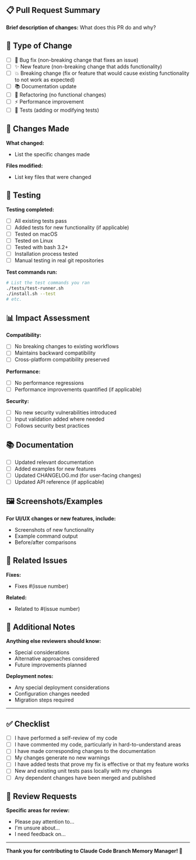 ## 📋 Pull Request Summary

**Brief description of changes:**
What does this PR do and why?

## 🔧 Type of Change

- [ ] 🐛 Bug fix (non-breaking change that fixes an issue)
- [ ] ✨ New feature (non-breaking change that adds functionality)
- [ ] 💥 Breaking change (fix or feature that would cause existing functionality to not work as expected)
- [ ] 📚 Documentation update
- [ ] 🔧 Refactoring (no functional changes)
- [ ] ⚡ Performance improvement
- [ ] 🧪 Tests (adding or modifying tests)

## 🎯 Changes Made

**What changed:**
- List the specific changes made

**Files modified:**
- List key files that were changed

## 🧪 Testing

**Testing completed:**
- [ ] All existing tests pass
- [ ] Added tests for new functionality (if applicable)
- [ ] Tested on macOS
- [ ] Tested on Linux
- [ ] Tested with bash 3.2+
- [ ] Installation process tested
- [ ] Manual testing in real git repositories

**Test commands run:**
```bash
# List the test commands you ran
./tests/test-runner.sh
./install.sh --test
# etc.
```

## 📊 Impact Assessment

**Compatibility:**
- [ ] No breaking changes to existing workflows
- [ ] Maintains backward compatibility
- [ ] Cross-platform compatibility preserved

**Performance:**
- [ ] No performance regressions
- [ ] Performance improvements quantified (if applicable)

**Security:**
- [ ] No new security vulnerabilities introduced
- [ ] Input validation added where needed
- [ ] Follows security best practices

## 📚 Documentation

- [ ] Updated relevant documentation
- [ ] Added examples for new features
- [ ] Updated CHANGELOG.md (for user-facing changes)
- [ ] Updated API reference (if applicable)

## 🖼️ Screenshots/Examples

**For UI/UX changes or new features, include:**
- Screenshots of new functionality
- Example command output
- Before/after comparisons

## 🔗 Related Issues

**Fixes:**
- Fixes #(issue number)

**Related:**
- Related to #(issue number)

## 📝 Additional Notes

**Anything else reviewers should know:**
- Special considerations
- Alternative approaches considered
- Future improvements planned

**Deployment notes:**
- Any special deployment considerations
- Configuration changes needed
- Migration steps required

---

## ✅ Checklist

- [ ] I have performed a self-review of my code
- [ ] I have commented my code, particularly in hard-to-understand areas
- [ ] I have made corresponding changes to the documentation
- [ ] My changes generate no new warnings
- [ ] I have added tests that prove my fix is effective or that my feature works
- [ ] New and existing unit tests pass locally with my changes
- [ ] Any dependent changes have been merged and published

## 🤝 Review Requests

**Specific areas for review:**
- Please pay attention to...
- I'm unsure about...
- I need feedback on...

---

**Thank you for contributing to Claude Code Branch Memory Manager! 🚀**
